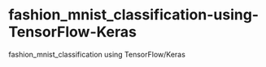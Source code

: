 # fashion_mnist_classification-using-TensorFlow-Keras
fashion_mnist_classification using TensorFlow/Keras
